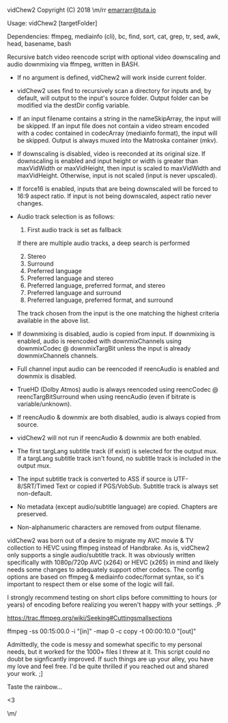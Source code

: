 vidChew2
Copyright (C) 2018 \m/rr emarrarr@tuta.io

Usage: vidChew2 [targetFolder]

Dependencies: ffmpeg, mediainfo (cli), bc, find, sort, cat, grep, tr, sed, awk, head, basename, bash

Recursive batch video reencode script with optional video downscaling and audio downmixing via ffmpeg,
written in BASH.

+ If no <targetFolder> argument is defined, vidChew2 will work inside current folder.

+ vidChew2 uses find to recursively scan a directory for inputs and, by default, will output to the input's source folder.  Output folder can be modified via the destDir config variable.
  
+ If an input filename contains a string in the nameSkipArray, the input will be skipped. If an input  file does not contain a video stream encoded with a codec contained in codecArray (mediainfo format), the input will be skipped.  Output is always muxed into the Matroska container (mkv).

+ If downscaling is disabled, video is reeconded at its original size. If downscaling is enabled and input height or width is greater than maxVidWidth or maxVidHeight, then input is scaled to maxVidWidth and maxVidHeight.  Otherwise, input is not scaled (input is never upscaled).

+ If force16 is enabled, inputs that are being downscaled will be forced to 16:9 aspect ratio. If input is not being downscaled, aspect ratio never changes.

+ Audio track selection is as follows:

  1) First audio track is set as fallback

    If there are multiple audio tracks, a deep search is performed

  2) Stereo
  3) Surround
  4) Preferred language
  5) Preferred language and stereo
  6) Preferred language, preferred format, and stereo
  7) Preferred language and surround
  8) Preferred language, preferred format, and surround

    The track chosen from the input is the one matching the highest criteria available in the above list.

+ If downmixing is disabled, audio is copied from input.  If downmixing is enabled, audio is reencoded with downmixChannels using downmixCodec @ downmixTargBit unless the input is already downmixChannels channels.

+ Full channel input audio can be reencoded if reencAudio is enabled and downmix is disabled.

+ TrueHD (Dolby Atmos) audio is always reencoded using reencCodec @ reencTargBitSurround when using reencAudio (even if bitrate is variable/unknown).

+ If reencAudio & downmix are both disabled, audio is always copied from source.

+ vidChew2 will not run if reencAudio & downmix are both enabled.

+ The first targLang subtitle track (if exist) is selected for the output mux.  If a targLang subtitle track isn't found, no subtitle track is included in the output mux.

+ The input subtitle track is converted to ASS if source is UTF-8/SRT/Timed Text or copied if PGS/VobSub.  Subtitle track is always set non-default.

+ No metadata (except audio/subtitle language) are copied.  Chapters are preserved.

+ Non-alphanumeric characters are removed from output filename.

vidChew2 was born out of a desire to migrate my AVC movie & TV collection to HEVC using ffmpeg instead of Handbrake.  As is, vidChew2 only supports a single audio/subtitle track. It was obviously written specifically with 1080p/720p AVC (x264) or HEVC (x265) in mind and likely needs some changes to adequately support other codecs.  The config options are based  on ffmpeg & mediainfo codec/format syntax, so it's important to respect them or else some of the logic will fail.

I strongly recommend testing on short clips before committing to hours (or years) of encoding before realizing you weren't happy with your settings. ;P

https://trac.ffmpeg.org/wiki/Seeking#Cuttingsmallsections

ffmpeg -ss 00:15:00.0 -i "[in]" -map 0 -c copy -t 00:00:10.0 "[out]"

Admittedly, the code is messy and somewhat specific to my personal needs, but it worked for the 1000+ files I threw at it.  This script could no doubt be signficantly improved. If such things are up your alley, you have my love and feel free.  I'd be quite thrilled if you reached out and shared your work. ;]

Taste the rainbow...

<3

\m/
